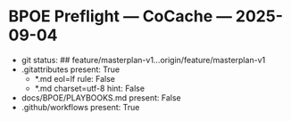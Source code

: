 <!-- status: stub; target: 150+ words -->
<!-- status: stub; target: 150+ words -->
<!-- status: stub; target: 150+ words -->
<!-- status: stub; target: 150+ words -->
<!-- status: stub; target: 150+ words -->
<!-- status: stub; target: 150+ words -->
<!-- status: stub; target: 150+ words -->
# BPOE Preflight — CoCache — 2025-09-04

- git status: ## feature/masterplan-v1...origin/feature/masterplan-v1
- .gitattributes present: True
  - *.md eol=lf rule: False
  - *.md charset=utf-8 hint: False
- docs/BPOE/PLAYBOOKS.md present: False
- .github/workflows present: True








